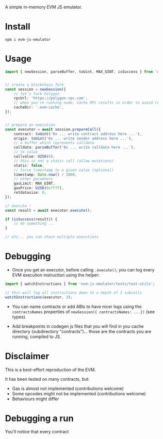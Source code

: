 A simple in-memory EVM JS emulator.


# Install


```
npm i evm-js-emulator
```


# Usage


```typescript
import { newSession, parseBuffer, toUint, MAX_UINT, isSuccess } from 'evm-js-emulator';


// create a blockchain fork
const session = newSession({
    // let's fork Polygon
    rpcUrl: 'https://polygon-rpc.com',
    // when you're running node, cache RPC results in order to avoid reboot
    cacheDir: '.evm-cache',
});


// prepare an execution
const executor = await session.prepareCall({
    contract: toUint('0x ... write contract address here ...'),
    origin: toUint('0x ... write sender address here ...'),
    // a buffer which represents calldata
    calldata: parseBuffer('0x ... write calldata here ...'),
    // tx value
    callvalue: U256(0),
    // this is not a static call (allow mutations)
    static: false,
    // force timestamp to a given value (optional)
    timestamp: Date.now() / 1000,
    // other paramters
    gasLimit: MAX_UINT,
    gasPrice: U256(0xffff),
    retdatasize: 0,
});

// execute !
const result = await executor.execute();

if (isSuccess(result)) {
    // do something ...
}

// etc... you can chain multiple executions

```


# Debugging

- Once you get an executor, before calling `.execute()`, you can log every EVM execution instruction using the helper:

```typescript
import { watchInstructions } from 'evm-js-emulator/tests/test-utils';

// this will log all instructions down to a depth of 3 subcalls
watchInstructions(executor, 3);
```
- You can name contracts or add ABIs to have nicer logs using the `contractsNames` properties of `newSession({ contractsNames: ...})` (see types).

- Add breakpoints in codegen js files that you will find in you cache directory (subdirectory "contracts")... those are the contracts you are running, compiled to JS.

# Disclaimer

This is a best-effort reproduction of the EVM.

It has been tested on many contracts, but:

- Gas is almost not implemented (contributions welcome)
- Some opcodes might not be implemented  (contributions welcome)
- Behaviours might differ


# Debugging a run

You'll notice that every contract
